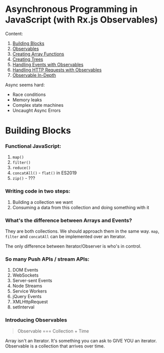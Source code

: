 # Asynchronous Programming in JavaScript (with Rx.js Observables)

Content:
1. [Building Blocks](#building-blocks)
2. [Observables](#observables)
3. [Creating Array Functions](#creating-array)
4. [Creating Trees](#creating-trees)
5. [Handling Events with Observables](#handling-events)
6. [Handling HTTP Requests with Observables](#handing-http)
7. [Observable In-Depth](#observable-in-depth)

Async seems hard:
- Race conditions
- Memory leaks
- Complex state machines
- Uncaught Async Errors

# Building Blocks

### Functional JavaScript:
1. `map()`
2. `filter()`
3. `reduce()`
4. `concatAll()` - `flat()` in ES2019
5. `zip()` - ???

### Writing code in two steps:
1. Building a collection we want
2. Consuming a data from this collection and doing something with it

### What's the difference between Arrays and Events?

They are both collections. We should approach them in the same way. 
`map`, `filter` and `concatAll` can be implemented over an Iterator.

The only difference between Iterator/Observer is who's in control.

### So many Push APIs / stream APIs:
1. DOM Events
2. WebSockets
3. Server-sent Events
4. Node Streams
5. Service Workers
6. jQuery Events
7. XMLHttpRequest
8. setInterval


### Introducing Observables
> Observable === Collection + Time

Array isn't an Iterator. It's something you can ask to GIVE YOU an iterator.
Observable is a collection that arrives over time. 